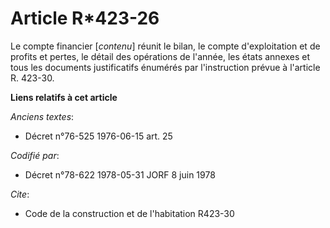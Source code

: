 # Article R*423-26

Le compte financier [*contenu*] réunit le bilan, le compte d'exploitation et de profits et pertes, le détail des opérations
de l'année, les états annexes et tous les documents justificatifs énumérés par l'instruction prévue à l'article R. 423-30.

**Liens relatifs à cet article**

_Anciens textes_:

  - Décret n°76-525 1976-06-15 art. 25

_Codifié par_:

  - Décret n°78-622 1978-05-31 JORF 8 juin 1978

_Cite_:

  - Code de la construction et de l'habitation R423-30
